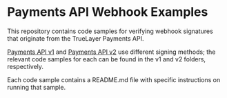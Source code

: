 # Payments API Webhook Examples

This repository contains code samples for verifying webhook signatures that originate from the TrueLayer Payments API.

[Payments API v1](https://docs.truelayer.com/#payments-api-v1) and [Payments API v2](https://docs.truelayer.com/#payments-api-v2) use different signing methods; the relevant code samples for each can be found in the v1 and v2 folders, respectively.

Each code sample contains a README.md file with specific instructions on running that sample.
